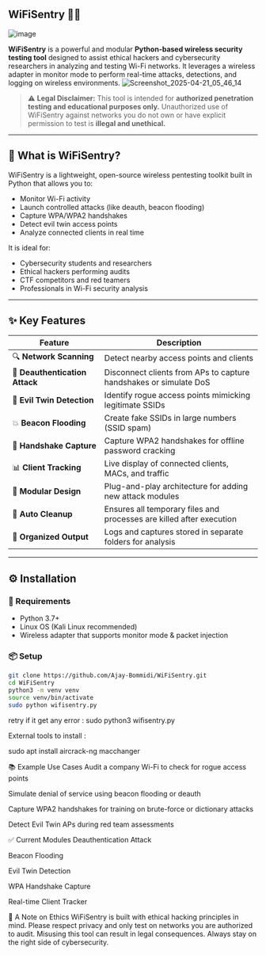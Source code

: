 ## WiFiSentry 🔐📶
![image](https://github.com/user-attachments/assets/52ae9de6-ec2a-4fa1-b9b8-fab7263e17bd)



**WiFiSentry** is a powerful and modular **Python-based wireless security testing tool** designed to assist ethical hackers and cybersecurity researchers in analyzing and testing Wi-Fi networks. It leverages a wireless adapter in monitor mode to perform real-time attacks, detections, and logging on wireless environments.
![Screenshot_2025-04-21_05_46_14](https://github.com/user-attachments/assets/d3e07d5c-7239-4f88-878d-8e12d9e358e8)

> ⚠️ **Legal Disclaimer:** This tool is intended for **authorized penetration testing and educational purposes only.** Unauthorized use of WiFiSentry against networks you do not own or have explicit permission to test is **illegal and unethical.**

---

## 🧠 What is WiFiSentry?

WiFiSentry is a lightweight, open-source wireless pentesting toolkit built in Python that allows you to:
- Monitor Wi-Fi activity
- Launch controlled attacks (like deauth, beacon flooding)
- Capture WPA/WPA2 handshakes
- Detect evil twin access points
- Analyze connected clients in real time

It is ideal for:
- Cybersecurity students and researchers
- Ethical hackers performing audits
- CTF competitors and red teamers
- Professionals in Wi-Fi security analysis

---

## ✨ Key Features

| Feature                         | Description                                                                 |
|-------------------------------|-----------------------------------------------------------------------------|
| 🔍 **Network Scanning**       | Detect nearby access points and clients                                     |
| 🛑 **Deauthentication Attack**| Disconnect clients from APs to capture handshakes or simulate DoS          |
| 🧠 **Evil Twin Detection**    | Identify rogue access points mimicking legitimate SSIDs                    |
| 💥 **Beacon Flooding**        | Create fake SSIDs in large numbers (SSID spam)                             |
| 📡 **Handshake Capture**      | Capture WPA2 handshakes for offline password cracking                      |
| 📊 **Client Tracking**        | Live display of connected clients, MACs, and traffic                       |
| 🔄 **Modular Design**         | Plug-and-play architecture for adding new attack modules                   |
| 🧼 **Auto Cleanup**           | Ensures all temporary files and processes are killed after execution       |
| 📁 **Organized Output**       | Logs and captures stored in separate folders for analysis                  |

---

## ⚙️ Installation

### 🔧 Requirements
- Python 3.7+
- Linux OS (Kali Linux recommended)
- Wireless adapter that supports monitor mode & packet injection

### 📦 Setup

```bash
git clone https://github.com/Ajay-Bommidi/WiFiSentry.git
cd WiFiSentry
python3 -m venv venv
source venv/bin/activate
sudo python wifisentry.py

```
retry if it get any error :
sudo python3 wifisentry.py

External tools to install :

sudo apt install aircrack-ng macchanger

📚 Example Use Cases
Audit a company Wi-Fi to check for rogue access points

Simulate denial of service using beacon flooding or deauth

Capture WPA2 handshakes for training on brute-force or dictionary attacks

Detect Evil Twin APs during red team assessments

✅ Current Modules
 Deauthentication Attack

 Beacon Flooding

 Evil Twin Detection

 WPA Handshake Capture

 Real-time Client Tracker

 🧠 A Note on Ethics
WiFiSentry is built with ethical hacking principles in mind. Please respect privacy and only test on networks you are authorized to audit. Misusing this tool can result in legal consequences. Always stay on the right side of cybersecurity.


